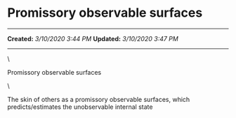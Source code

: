 Promissory observable surfaces
==============================

  -------------- ---------------------
  **Created:**   *3/10/2020 3:44 PM*
  **Updated:**   *3/10/2020 3:47 PM*
  -------------- ---------------------

\

Promissory observable surfaces 

\

The skin of others as a promissory observable surfaces, which
predicts/estimates the unobservable internal state

 
